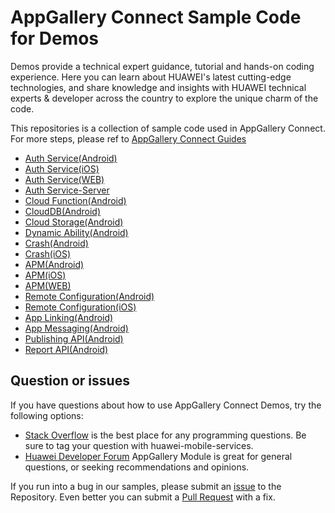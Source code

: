 # AppGallery Connect Sample Code for Demos
Demos provide a technical expert guidance, tutorial and hands-on coding experience. Here you can learn about HUAWEI's latest cutting-edge  
technologies, and share knowledge and insights with HUAWEI technical experts & developer across the country to explore the unique charm of the code.

This repositories is a collection of sample code used in AppGallery Connect. For more steps, please ref to [AppGallery Connect Guides](https://developer.huawei.com/consumer/en/doc/development/AppGallery-connect-Guides/agc-introduction)  
* [Auth Service(Android)](https://developer.huawei.com/consumer/en/doc/development/AppGallery-connect-Guides/agc-auth-service-getstarted)  
* [Auth Service(iOS)](https://developer.huawei.com/consumer/en/doc/development/AppGallery-connect-Guides/agc-auth-service-getstarted-ios)  
* [Auth Service(WEB)](https://developer.huawei.com/consumer/en/doc/development/AppGallery-connect-Guides/agc-auth-service-getstarted-web)  
* [Auth Service-Server](https://developer.huawei.com/consumer/en/doc/development/AppGallery-connect-Guides/agc-auth-serversdk-introduction)  
* [Cloud Function(Android)](https://developer.huawei.com/consumer/en/doc/development/AppGallery-connect-Guides/agc-cloudfunction-getstarted)  
* [CloudDB(Android)](https://developer.huawei.com/consumer/en/doc/development/AppGallery-connect-Guides/clouddb-quick_start_overview)  
* [Cloud Storage(Android)](https://developer.huawei.com/consumer/en/doc/development/AppGallery-connect-Guides/agc-cloudstorage-getstarted)  
* [Dynamic Ability(Android)](https://developer.huawei.com/consumer/en/doc/development/AppGallery-connect-Guides/agc-featuredelivery-getstarted)  
* [Crash(Android)](https://developer.huawei.com/consumer/en/doc/development/AppGallery-connect-Guides/agc-crash-getstarted)  
* [Crash(iOS)](https://developer.huawei.com/consumer/en/doc/development/AppGallery-connect-Guides/agc-crash-getstarted-ios)  
* [APM(Android)](https://developer.huawei.com/consumer/en/doc/development/AppGallery-connect-Guides/agc-apms-agcsdk)  
* [APM(iOS)](https://developer.huawei.com/consumer/en/doc/development/AppGallery-connect-Guides/agc-apms-agcsdk-ios)  
* [APM(WEB)](https://developer.huawei.com/consumer/en/doc/development/AppGallery-connect-Guides/agc-apm-getstarted-web)  
* [Remote Configuration(Android)](https://developer.huawei.com/consumer/en/doc/development/AppGallery-connect-Guides/agc-remoteconfig-getstarted)  
* [Remote Configuration(iOS)](https://developer.huawei.com/consumer/en/doc/development/AppGallery-connect-Guides/agc-remoteconfig-getstarted-ios)  
* [App Linking(Android)](https://developer.huawei.com/consumer/en/doc/development/AppGallery-connect-Guides/agc-applinking-getStarted)  
* [App Messaging(Android)](https://developer.huawei.com/consumer/en/doc/development/AppGallery-connect-Guides/agc-appmessage-getstarted)  
* [Publishing API(Android)](https://developer.huawei.com/consumer/en/doc/development/AppGallery-connect-Guides/agcapi-publish_api_overview)  
* [Report API(Android)](https://developer.huawei.com/consumer/en/doc/development/AppGallery-connect-Guides/agcapi-reports_api_overview)  

## Question or issues
If you have questions about how to use AppGallery Connect Demos, try the following options:  
* [Stack Overflow](https://stackoverflow.com/users/14194729/appgallery-connect) is the best place for any programming questions. Be sure to tag your question with huawei-mobile-services.  
* [Huawei Developer Forum](https://forums.developer.huawei.com/forumPortal/en/home?fid=0101188387844930001) AppGallery Module is great for general questions, or seeking recommendations and opinions.

If you run into a bug in our samples, please submit an [issue](https://github.com/AppGalleryConnect/agc-demos/issues) to the Repository. Even better you can submit a [Pull Request](https://github.com/AppGalleryConnect/agc-demos/pulls) with a fix.
